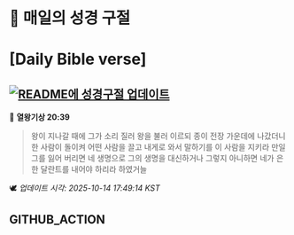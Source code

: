 # 🙏 매일의 성경 구절
# [Daily Bible verse]
## [![README에 성경구절 업데이트](https://github.com/DONGSUKA/first_test/actions/workflows/update-readme-bible.yml/badge.svg)](https://github.com/DONGSUKA/first_test/actions/workflows/update-readme-bible.yml)
<!-- START_BIBLE_VERSE -->
📖 **열왕기상 20:39**
> 왕이 지나갈 때에 그가 소리 질러 왕을 불러 이르되 종이 전장 가운데에 나갔더니 한 사람이 돌이켜 어떤 사람을 끌고 내게로 와서 말하기를 이 사람을 지키라 만일 그를 잃어 버리면 네 생명으로 그의 생명을 대신하거나 그렇지 아니하면 네가 은 한 달란트를 내어야 하리라 하였거늘

🕊️ _업데이트 시각: 2025-10-14 17:49:14 KST_
  <!-- END_BIBLE_VERSE -->
## GITHUB_ACTION
